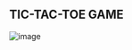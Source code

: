 ## TIC-TAC-TOE GAME
![image](https://encrypted-tbn0.gstatic.com/images?q=tbn:ANd9GcQZa4M67fSt1L44uubj2jnPAoJjUdpHEhW36A&usqp=CAU)
